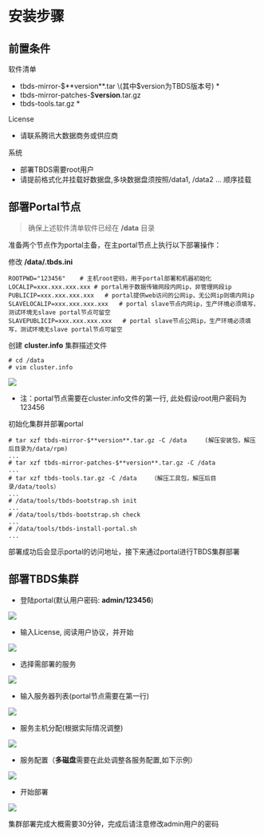 # 安装步骤

## 前置条件

软件清单

* tbds-mirror-$**version**.tar   \(其中$version为TBDS版本号\) \*
* tbds-mirror-patches-$**version**.tar.gz
* tbds-tools.tar.gz \*

License

* 请联系腾讯大数据商务或供应商

系统

* 部署TBDS需要root用户
* 请提前格式化并挂载好数据盘,多块数据盘须按照/data1, /data2 ... 顺序挂载

## 部署Portal节点

> 确保上述软件清单软件已经在 **/data** 目录

准备两个节点作为portal主备，在主portal节点上执行以下部署操作：

修改 **/data/.tbds.ini**

```text
ROOTPWD="123456"    # 主机root密码，用于portal部署和机器初始化
LOCALIP=xxx.xxx.xxx.xxx # portal用于数据传输网段内网ip，非管理网段ip
PUBLICIP=xxx.xxx.xxx.xxx   # portal提供web访问的公网ip，无公网ip则填内网ip
SLAVELOCALIP=xxx.xxx.xxx.xxx   # portal slave节点内网ip，生产环境必须填写，测试环境无slave portal节点可留空
SLAVEPUBLICIP=xxx.xxx.xxx.xxx   # portal slave节点公网ip，生产环境必须填写，测试环境无slave portal节点可留空
```

创建 **cluster.info** 集群描述文件

```text
# cd /data
# vim cluster.info
```

![](../.gitbook/assets/cluster.info.jpg)

* 注：portal节点需要在cluster.info文件的第一行, 此处假设root用户密码为123456

初始化集群并部署portal

```text
# tar xzf tbds-mirror-$**version**.tar.gz -C /data     (解压安装包，解压后目录为/data/rpm)
...
# tar xzf tbds-mirror-patches-$**version**.tar.gz -C /data
...
# tar xzf tbds-tools.tar.gz -C /data    （解压工具包，解压后目录/data/tools）
...
# /data/tools/tbds-bootstrap.sh init
...
# /data/tools/tbds-bootstrap.sh check
...
# /data/tools/tbds-install-portal.sh
...
```

部署成功后会显示portal的访问地址，接下来通过portal进行TBDS集群部署

## 部署TBDS集群

* 登陆portal\(默认用户密码: **admin/123456**\)

![](../.gitbook/assets/初次登陆.jpg)

* 输入License, 阅读用户协议，并开始

![](../.gitbook/assets/输入License.jpg)

* 选择需部署的服务

![](../.gitbook/assets/选择服务.jpg)

* 输入服务器列表\(portal节点需要在第一行\)

![](../.gitbook/assets/输入服务器列表.jpg)

* 服务主机分配\(根据实际情况调整\)

![](../.gitbook/assets/服务主机分配.jpg)

* 服务配置（**多磁盘**需要在此处调整各服务配置,如下示例）

![](../.gitbook/assets/服务配置.jpg)

* 开始部署

![](../.gitbook/assets/部署过程.jpg)

集群部署完成大概需要30分钟，完成后请注意修改admin用户的密码

